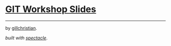 # [GIT Workshop Slides](https://gillchristian.xyz/git-workshop)

---

by [gillchristian](https://gillchristian.xyz).

*built with [spectacle](https://github.com/FormidableLabs/spectacle)*.
